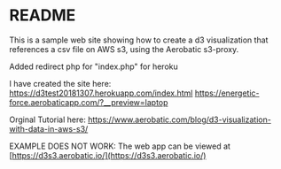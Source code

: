 # README #

This is a sample web site showing how to create a d3 visualization that references a csv file on AWS s3, using the Aerobatic s3-proxy.

Added redirect php for "index.php" for heroku

I have created the site here:
https://d3test20181307.herokuapp.com/index.html
https://energetic-force.aerobaticapp.com/?__preview=laptop


Orginal Tutorial here:
https://www.aerobatic.com/blog/d3-visualization-with-data-in-aws-s3/

EXAMPLE DOES NOT WORK:
The web app can be viewed at [https://d3s3.aerobatic.io/](https://d3s3.aerobatic.io/)
